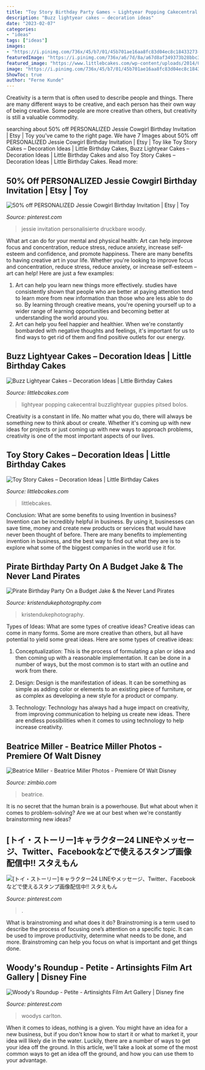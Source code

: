 ```yaml
---
title: "Toy Story Birthday Party Games ~ Lightyear Popping Cakecentral Buzzlightyear Guppies Pitsed Bolos"
description: "Buzz lightyear cakes – decoration ideas"
date: "2023-02-07"
categories:
- "ideas"
tags: ["ideas"]
images:
- "https://i.pinimg.com/736x/45/b7/01/45b701ae16aa8fc83d04ec8c18433273--digital-stamps-toy-story.jpg"
featuredImage: "https://i.pinimg.com/736x/a6/7d/8a/a67d8af349373b28bbc3c34113fac0ed.jpg"
featured_image: "https://www.littlebcakes.com/wp-content/uploads/2014/02/Toy-Story-Cake-Ideas.jpg"
image: "https://i.pinimg.com/736x/45/b7/01/45b701ae16aa8fc83d04ec8c18433273--digital-stamps-toy-story.jpg"
ShowToc: true
author: "Ferne Kunde"
---
```



Creativity is a term that is often used to describe people and things. There are many different ways to be creative, and each person has their own way of being creative. Some people are more creative than others, but creativity is still a valuable commodity.

	

		
searching about 50% off PERSONALIZED Jessie Cowgirl Birthday Invitation | Etsy | Toy you've came to the right page. We have 7 Images about 50% off PERSONALIZED Jessie Cowgirl Birthday Invitation | Etsy | Toy like Toy Story Cakes – Decoration Ideas | Little Birthday Cakes, Buzz Lightyear Cakes – Decoration Ideas | Little Birthday Cakes and also Toy Story Cakes – Decoration Ideas | Little Birthday Cakes. Read more:
		
    
## 50% Off PERSONALIZED Jessie Cowgirl Birthday Invitation | Etsy | Toy

<img loading=lazy src="https://i.pinimg.com/736x/a6/7d/8a/a67d8af349373b28bbc3c34113fac0ed.jpg" onerror="this.onerror=null;this.src='https://tse4.mm.bing.net/th?id=OIP.sSZ-cDMvmNSRGFOMeRXbEQHaGU&amp;pid=15.1';" alt="50% off PERSONALIZED Jessie Cowgirl Birthday Invitation | Etsy | Toy">

_Source: pinterest.com_

>jessie invitation personalisierte druckbare woody. 

	

What art can do for your mental and physical health: Art can help improve focus and concentration, reduce stress, reduce anxiety, increase self-esteem and confidence, and promote happiness.
There are many benefits to having creative art in your life. Whether you're looking to improve focus and concentration, reduce stress, reduce anxiety, or increase self-esteem – art can help! Here are just a few examples: 
1. Art can help you learn new things more effectively. studies have consistently shown that people who are better at paying attention tend to learn more from new information than those who are less able to do so. By learning through creative means, you're opening yourself up to a wider range of learning opportunities and becoming better at understanding the world around you. 
2. Art can help you feel happier and healthier. When we're constantly bombarded with negative thoughts and feelings, it's important for us to find ways to get rid of them and find positive outlets for our energy.

    
## Buzz Lightyear Cakes – Decoration Ideas | Little Birthday Cakes

<img loading=lazy src="https://www.littlebcakes.com/wp-content/uploads/2014/01/Buzz-Lightyear-Cake.jpg" onerror="this.onerror=null;this.src='https://tse2.mm.bing.net/th?id=OIP.yMOaRPTR6SY4n38ZOTmrmAHaJ4&amp;pid=15.1';" alt="Buzz Lightyear Cakes – Decoration Ideas | Little Birthday Cakes">

_Source: littlebcakes.com_

>lightyear popping cakecentral buzzlightyear guppies pitsed bolos. 

	

Creativity is a constant in life. No matter what you do, there will always be something new to think about or create. Whether it's coming up with new ideas for projects or just coming up with new ways to approach problems, creativity is one of the most important aspects of our lives.

    
## Toy Story Cakes – Decoration Ideas | Little Birthday Cakes

<img loading=lazy src="https://www.littlebcakes.com/wp-content/uploads/2014/02/Toy-Story-Cake-Ideas.jpg" onerror="this.onerror=null;this.src='https://tse2.mm.bing.net/th?id=OIP.SkDbF0H0TF2sYM-v-v5-wAHaLG&amp;pid=15.1';" alt="Toy Story Cakes – Decoration Ideas | Little Birthday Cakes">

_Source: littlebcakes.com_

>littlebcakes. 

	

Conclusion: What are some benefits to using Invention in business?
Invention can be incredibly helpful in business. By using it, businesses can save time, money and create new products or services that would have never been thought of before. There are many benefits to implementing invention in business, and the best way to find out what they are is to explore what some of the biggest companies in the world use it for.

    
## Pirate Birthday Party On A Budget Jake &amp; The Never Land Pirates

<img loading=lazy src="https://www.kristendukephotography.com/wp-content/uploads/2013/10/Pirate-Birthday-Party.jpg" onerror="this.onerror=null;this.src='https://tse4.mm.bing.net/th?id=OIP.taB9RfheHnjU-DENEn_A9wHaLG&amp;pid=15.1';" alt="Pirate Birthday Party On a Budget Jake &amp; the Never Land Pirates">

_Source: kristendukephotography.com_

>kristendukephotography. 

	

Types of Ideas: What are some types of creative ideas?
Creative ideas can come in many forms. Some are more creative than others, but all have potential to yield some great ideas. Here are some types of creative ideas:
1. Conceptualization: This is the process of formulating a plan or idea and then coming up with a reasonable implementation. It can be done in a number of ways, but the most common is to start with an outline and work from there.

2. Design: Design is the manifestation of ideas. It can be something as simple as adding color or elements to an existing piece of furniture, or as complex as developing a new style for a product or company.

3. Technology: Technology has always had a huge impact on creativity, from improving communication to helping us create new ideas. There are endless possibilities when it comes to using technology to help increase creativity.


    
## Beatrice Miller - Beatrice Miller Photos - Premiere Of Walt Disney

<img loading=lazy src="https://www2.pictures.zimbio.com/gi/Premiere+Walt+Disney+Pictures+Toy+Story+3+mi3W22erB4Kx.jpg" onerror="this.onerror=null;this.src='https://tse2.mm.bing.net/th?id=OIP.NR4n2KX_1-KlJw0FmZzgnwHaLB&amp;pid=15.1';" alt="Beatrice Miller - Beatrice Miller Photos - Premiere Of Walt Disney">

_Source: zimbio.com_

>beatrice. 

	

It is no secret that the human brain is a powerhouse. But what about when it comes to problem-solving? Are we at our best when we're constantly brainstorming new ideas?

    
## [トイ・ストーリー]キャラクター24 LINEやメッセージ、Twitter、Facebookなどで使えるスタンプ画像配信中!! スタえもん

<img loading=lazy src="https://i.pinimg.com/736x/45/b7/01/45b701ae16aa8fc83d04ec8c18433273--digital-stamps-toy-story.jpg" onerror="this.onerror=null;this.src='https://tse3.mm.bing.net/th?id=OIP.h4slpwmpjoYn7LHv827k2gAAAA&amp;pid=15.1';" alt="[トイ・ストーリー]キャラクター24 LINEやメッセージ、Twitter、Facebookなどで使えるスタンプ画像配信中!! スタえもん">

_Source: pinterest.com_

>. 

	

What is brainstroming and what does it do?
Brainstroming is a term used to describe the process of focusing one’s attention on a specific topic. It can be used to improve productivity, determine what needs to be done, and more. Brainstroming can help you focus on what is important and get things done.

    
## Woody&#039;s Roundup - Petite - Artinsights Film Art Gallery | Disney Fine

<img loading=lazy src="https://i.pinimg.com/736x/db/77/24/db7724f3c3ebca0eb593a9d60fa8e5d6--disney-fine-art-disney-toys.jpg" onerror="this.onerror=null;this.src='https://tse2.mm.bing.net/th?id=OIP.0BE2iK3qMMB02Hn4QB4hdQHaKJ&amp;pid=15.1';" alt="Woody&#039;s Roundup - Petite - Artinsights Film Art Gallery | Disney fine">

_Source: pinterest.com_

>woodys carlton. 

	

When it comes to ideas, nothing is a given. You might have an idea for a new business, but if you don't know how to start it or what to market it, your idea will likely die in the water. Luckily, there are a number of ways to get your idea off the ground. In this article, we'll take a look at some of the most common ways to get an idea off the ground, and how you can use them to your advantage.

